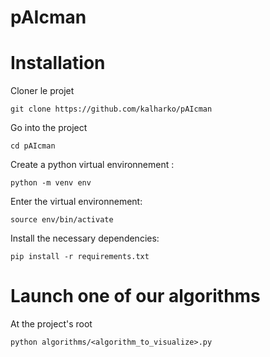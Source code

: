 # pAIcman

# Installation

Cloner le projet
```
git clone https://github.com/kalharko/pAIcman
```
Go into the project
```
cd pAIcman
```
Create a python virtual environnement :
```
python -m venv env
```
Enter the virtual environnement:
```
source env/bin/activate
```
Install the necessary dependencies:
```
pip install -r requirements.txt
```

# Launch one of our algorithms
At the project's root
```
python algorithms/<algorithm_to_visualize>.py
```
